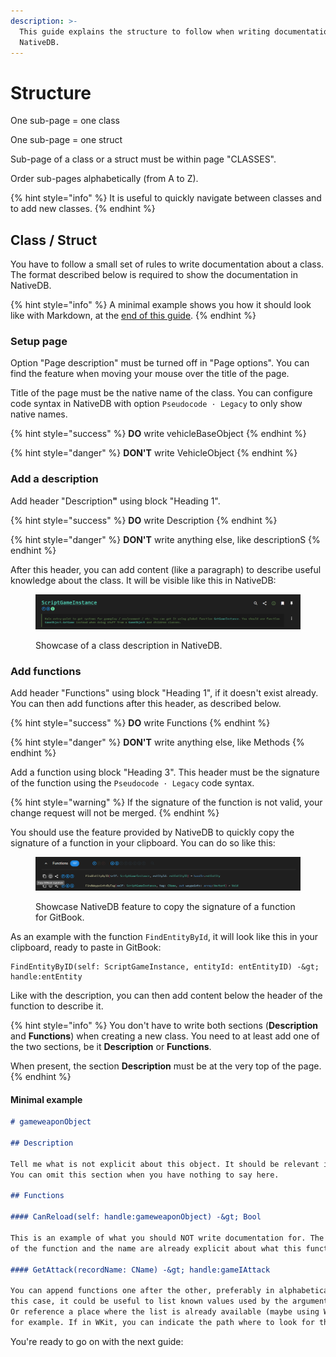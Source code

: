 ```yaml
---
description: >-
  This guide explains the structure to follow when writing documentation for
  NativeDB.
---
```


# Structure

One sub-page = one class

One sub-page = one struct

Sub-page of a class or a struct must be within page "CLASSES".

Order sub-pages alphabetically (from A to Z).

{% hint style="info" %}
It is useful to quickly navigate between classes and to add new classes.
{% endhint %}

## Class / Struct

You have to follow a small set of rules to write documentation about a class. The format described below is required to show the documentation in NativeDB.

{% hint style="info" %}
A minimal example shows you how it should look like with Markdown, at the [end of this guide](structure.md#minimal-example).
{% endhint %}

### Setup page

Option "Page description" must be turned off in "Page options". You can find the feature when moving your mouse over the title of the page.

Title of the page must be the native name of the class. You can configure code syntax in NativeDB with option `Pseudocode · Legacy` to only show native names.

{% hint style="success" %}
**DO** write vehicleBaseObject
{% endhint %}

{% hint style="danger" %}
**DON'T** write VehicleObject
{% endhint %}

### Add a description

Add header "Descriptio&#x6E;**"** using block "Heading 1".

{% hint style="success" %}
**DO** write Description
{% endhint %}

{% hint style="danger" %}
**DON'T** write anything else, like descriptionS
{% endhint %}

After this header, you can add content (like a paragraph) to describe useful knowledge about the class. It will be visible like this in NativeDB:

<figure><img src="../.gitbook/assets/ndb_wiki_guide_write_step_class_body.png" alt=""><figcaption><p>Showcase of a class description in NativeDB.</p></figcaption></figure>

### Add functions

Add header "Functions" using block "Heading 1", if it doesn't exist already. You can then add functions after this header, as described below.

{% hint style="success" %}
**DO** write Functions
{% endhint %}

{% hint style="danger" %}
**DON'T** write anything else, like Methods
{% endhint %}

Add a function using block "Heading 3". This header must be the signature of the function using the `Pseudocode · Legacy` code syntax.

{% hint style="warning" %}
If the signature of the function is not valid, your change request will not be merged.
{% endhint %}

You should use the feature provided by NativeDB to quickly copy the signature of a function in your clipboard. You can do so like this:

<figure><img src="../.gitbook/assets/ndb_wiki_guide_write_step_function_title.png" alt=""><figcaption><p>Showcase NativeDB feature to copy the signature of a function for GitBook.</p></figcaption></figure>

As an example with the function `FindEntityById`, it will look like this in your clipboard, ready to paste in GitBook:

```
FindEntityByID(self: ScriptGameInstance, entityId: entEntityID) -&gt; handle:entEntity
```

Like with the description, you can then add content below the header of the function to describe it.

{% hint style="info" %}
You don't have to write both sections (**Description** and **Functions**) when creating a new class. You need to at least add one of the two sections, be it **Description** or **Functions**.

When present, the section **Description** must be at the very top of the page.
{% endhint %}

#### Minimal example

```markdown
# gameweaponObject

## Description

Tell me what is not explicit about this object. It should be relevant information.
You can omit this section when you have nothing to say here.

## Functions

#### CanReload(self: handle:gameweaponObject) -&gt; Bool

This is an example of what you should NOT write documentation for. The signature
of the function and the name are already explicit about what this function does.

#### GetAttack(recordName: CName) -&gt; handle:gameIAttack

You can append functions one after the other, preferably in alphabetical order. In 
this case, it could be useful to list known values used by the argument `recordName`.
Or reference a place where the list is already available (maybe using WolvenKit) 
for example. If in WKit, you can indicate the path where to look for the data.
```

You're ready to go on with the next guide:
